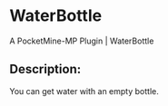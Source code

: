 # WaterBottle
A PocketMine-MP Plugin | WaterBottle

## Description:
You can get water with an empty bottle.
